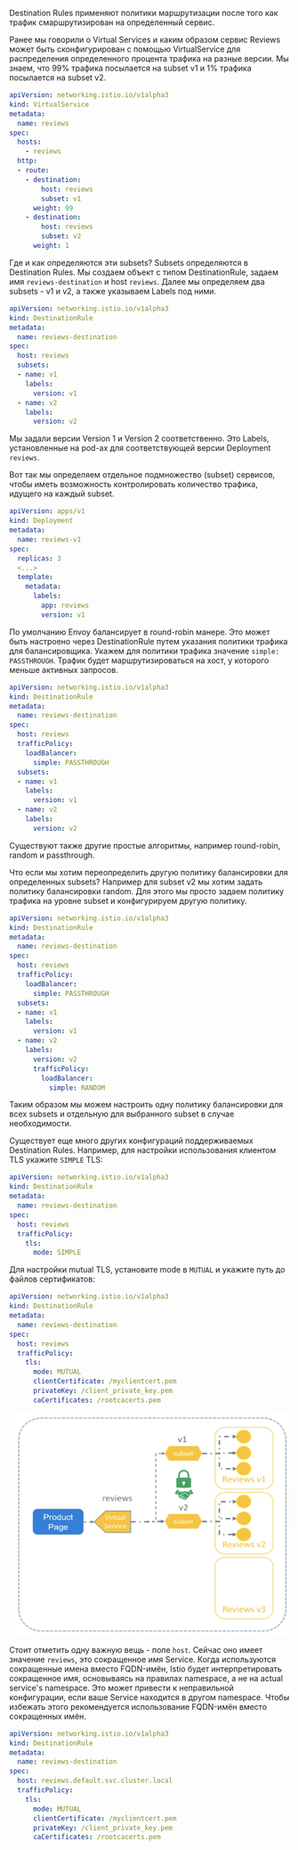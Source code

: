 Destination Rules применяют политики маршрутизации после того как трафик смаршрутизирован на определенный сервис.

Ранее мы говорили о Virtual Services и каким образом сервис Reviews может быть сконфигурирован с помощью VirtualService для распределения определенного процента трафика на разные версии. Мы знаем, что 99% трафика посылается на subset v1 и 1% трафика посылается на subset v2.

```yaml
apiVersion: networking.istio.io/v1alpha3
kind: VirtualService
metadata:
  name: reviews
spec:
  hosts:
    - reviews
  http:
  - route:
    - destination:
        host: reviews
        subset: v1
      weight: 99
    - destination:
        host: reviews
        subset: v2
      weight: 1
```

Где и как определяются эти subsets? Subsets определяются в Destination Rules. Мы создаем объект с типом DestinationRule, задаем имя `reviews-destination` и host `reviews`. Далее мы определяем два subsets - v1 и v2, а также указываем Labels под ними.

```yaml
apiVersion: networking.istio.io/v1alpha3
kind: DestinationRule
metadata:
  name: reviews-destination
spec:
  host: reviews
  subsets:
  - name: v1
    labels:
      version: v1
  - name: v2
    labels:
      version: v2
```

Мы задали версии Version 1 и Version 2 соответственно. Это Labels, установленные на pod-ах для соответствующей версии Deployment `reviews`.

Вот так мы определяем отдельное подмножество (subset) сервисов, чтобы иметь возможность контролировать количество трафика, идущего на каждый subset.

```yaml
apiVersion: apps/v1
kind: Deployment
metadata:
  name: reviews-v1
spec:
  replicas: 3
  <...>
  template:
    metadata:
      labels:
        app: reviews
        version: v1
```

По умолчанию Envoy балансирует в round-robin манере. Это может быть настроено через DestinationRule путем указания политики трафика для балансировщика. Укажем для политики трафика значение `simple: PASSTHROUGH`. Трафик будет маршрутизироваться на хост, у которого меньше активных запросов.

```yaml
apiVersion: networking.istio.io/v1alpha3
kind: DestinationRule
metadata:
  name: reviews-destination
spec:
  host: reviews
  trafficPolicy:
    loadBalancer:
      simple: PASSTHROUGH
  subsets:
  - name: v1
    labels:
      version: v1
  - name: v2
    labels:
      version: v2
```

Существуют также другие простые алгоритмы, например round-robin, random и passthrough.

Что если мы хотим переопределить другую политику балансировки для определенных subsets? Например для subset v2 мы хотим задать политику балансировки random. Для этого мы просто задаем политику трафика на уровне subset и конфигурируем другую политику.

```yaml
apiVersion: networking.istio.io/v1alpha3
kind: DestinationRule
metadata:
  name: reviews-destination
spec:
  host: reviews
  trafficPolicy:
    loadBalancer:
      simple: PASSTHROUGH
  subsets:
  - name: v1
    labels:
      version: v1
  - name: v2
    labels:
      version: v2
      trafficPolicy:
        loadBalancer:
          simple: RANDOM
```

Таким образом мы можем настроить одну политику балансировки для всех subsets и отдельную для выбранного subset в случае необходимости.

Существует еще много других конфигураций поддерживаемых Destination Rules. Например, для настройки использования клиентом TLS укажите `SIMPLE` TLS:

```yaml
apiVersion: networking.istio.io/v1alpha3
kind: DestinationRule
metadata:
  name: reviews-destination
spec:
  host: reviews
  trafficPolicy:
    tls:
      mode: SIMPLE
```

Для настройки mutual TLS, установите mode в `MUTUAL` и укажите путь до файлов сертификатов:

```yaml
apiVersion: networking.istio.io/v1alpha3
kind: DestinationRule
metadata:
  name: reviews-destination
spec:
  host: reviews
  trafficPolicy:
    tls:
      mode: MUTUAL
      clientCertificate: /myclientcert.pem
      privateKey: /client_private_key.pem
      caCertificates: /rootcacerts.pem
```

<img src="screen1.png" width="600" height="400"><br>

Стоит отметить одну важную вещь - поле `host`. Сейчас оно имеет значение `reviews`, это сокращенное имя Service. Когда используются сокращенные имена вместо FQDN-имён, Istio будет интерпретировать сокращенное имя, основываясь на правилах namespace, а не на actual service's namespace. Это может привести к неправильной конфигурации, если ваше Service находится в другом namespace. Чтобы избежать этого рекомендуется использование FQDN-имён вместо сокращенных имён.

```yaml
apiVersion: networking.istio.io/v1alpha3
kind: DestinationRule
metadata:
  name: reviews-destination
spec:
  host: reviews.default.svc.cluster.local
  trafficPolicy:
    tls:
      mode: MUTUAL
      clientCertificate: /myclientcert.pem
      privateKey: /client_private_key.pem
      caCertificates: /rootcacerts.pem
```